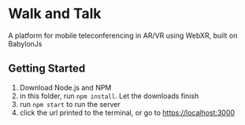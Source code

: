 # Walk and Talk
A platform for mobile teleconferencing in AR/VR using WebXR, built on BabylonJs

## Getting Started
1. Download Node.js and NPM
2. in this folder, run `npm install`. Let the downloads finish
3. run `npm start` to run the server
4. click the url printed to the terminal, or go to [https://localhost:3000](https://localhost:3000)